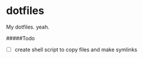 dotfiles
========
My dotfiles. yeah.

#####Todo
* [ ] create shell script to copy files and make symlinks
